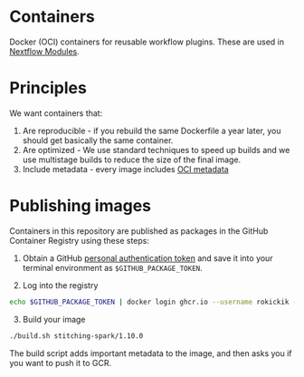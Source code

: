 # Containers

Docker (OCI) containers for reusable workflow plugins. These are used in [Nextflow Modules](https://github.com/JaneliaSciComp/nextflow-modules). 

# Principles

We want containers that:

1) Are reproducible - if you rebuild the same Dockerfile a year later, you should get basically the same container. 
2) Are optimized - We use standard techniques to speed up builds and we use multistage builds to reduce the size of the final image. 
3) Include metadata -  every image includes [OCI metadata](https://specs.opencontainers.org/image-spec/annotations/)

# Publishing images

Containers in this repository are published as packages in the  GitHub Container Registry using these steps: 

1. Obtain a GitHub [personal authentication token](https://docs.github.com/en/authentication/keeping-your-account-and-data-secure/managing-your-personal-access-tokens) and save it into your terminal environment as `$GITHUB_PACKAGE_TOKEN`. 
   
2. Log into the registry

```bash
echo $GITHUB_PACKAGE_TOKEN | docker login ghcr.io --username rokickik --password-stdin
```

3. Build your image

```bash
./build.sh stitching-spark/1.10.0
```

The build script adds important metadata to the image, and then asks you if you want to push it to GCR. 
